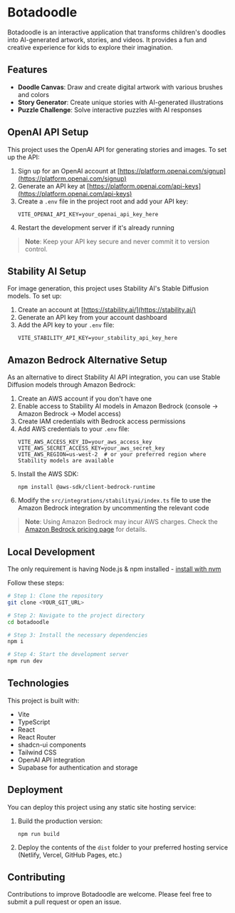 # Botadoodle

Botadoodle is an interactive application that transforms children's doodles into AI-generated artwork, stories, and videos. It provides a fun and creative experience for kids to explore their imagination.

## Features

- **Doodle Canvas**: Draw and create digital artwork with various brushes and colors
- **Story Generator**: Create unique stories with AI-generated illustrations
- **Puzzle Challenge**: Solve interactive puzzles with AI responses

## OpenAI API Setup

This project uses the OpenAI API for generating stories and images. To set up the API:

1. Sign up for an OpenAI account at [https://platform.openai.com/signup](https://platform.openai.com/signup)
2. Generate an API key at [https://platform.openai.com/api-keys](https://platform.openai.com/api-keys)
3. Create a `.env` file in the project root and add your API key:
   ```
   VITE_OPENAI_API_KEY=your_openai_api_key_here
   ```
4. Restart the development server if it's already running

> **Note**: Keep your API key secure and never commit it to version control.

## Stability AI Setup

For image generation, this project uses Stability AI's Stable Diffusion models. To set up:

1. Create an account at [https://stability.ai/](https://stability.ai/)
2. Generate an API key from your account dashboard
3. Add the API key to your `.env` file:
   ```
   VITE_STABILITY_API_KEY=your_stability_api_key_here
   ```

## Amazon Bedrock Alternative Setup

As an alternative to direct Stability AI API integration, you can use Stable Diffusion models through Amazon Bedrock:

1. Create an AWS account if you don't have one
2. Enable access to Stability AI models in Amazon Bedrock (console → Amazon Bedrock → Model access)
3. Create IAM credentials with Bedrock access permissions
4. Add AWS credentials to your `.env` file:
   ```
   VITE_AWS_ACCESS_KEY_ID=your_aws_access_key
   VITE_AWS_SECRET_ACCESS_KEY=your_aws_secret_key
   VITE_AWS_REGION=us-west-2  # or your preferred region where Stability models are available
   ```
5. Install the AWS SDK:
   ```
   npm install @aws-sdk/client-bedrock-runtime
   ```
6. Modify the `src/integrations/stabilityai/index.ts` file to use the Amazon Bedrock integration by uncommenting the relevant code

> **Note**: Using Amazon Bedrock may incur AWS charges. Check the [Amazon Bedrock pricing page](https://aws.amazon.com/bedrock/pricing/) for details.

## Local Development

The only requirement is having Node.js & npm installed - [install with nvm](https://github.com/nvm-sh/nvm#installing-and-updating)

Follow these steps:

```sh
# Step 1: Clone the repository
git clone <YOUR_GIT_URL>

# Step 2: Navigate to the project directory
cd botadoodle

# Step 3: Install the necessary dependencies
npm i

# Step 4: Start the development server
npm run dev
```

## Technologies

This project is built with:

- Vite
- TypeScript
- React
- React Router
- shadcn-ui components 
- Tailwind CSS
- OpenAI API integration
- Supabase for authentication and storage

## Deployment

You can deploy this project using any static site hosting service:

1. Build the production version:
   ```
   npm run build
   ```

2. Deploy the contents of the `dist` folder to your preferred hosting service (Netlify, Vercel, GitHub Pages, etc.)

## Contributing

Contributions to improve Botadoodle are welcome. Please feel free to submit a pull request or open an issue.
